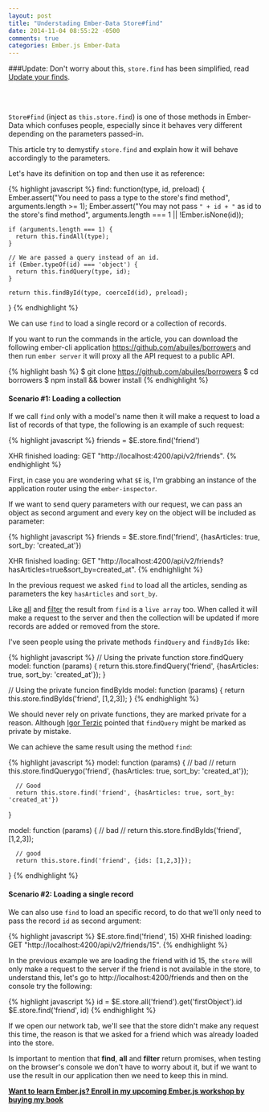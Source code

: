 ```yaml
---
layout: post
title: "Understading Ember-Data Store#find"
date: 2014-11-04 08:55:22 -0500
comments: true
categories: Ember.js Ember-Data
---
```

###Update: Don't worry about this, `store.find` has been simplified, read [Update your finds](/blog/2015/02/09/update-your-finds/).

<br/>
<br/>

`Store#find` (inject as `this.store.find`) is one of those methods in Ember-Data which
confuses people, especially since it behaves very different depending
on the parameters passed-in.

This article try to demystify `store.find` and explain how it will
behave accordingly to the parameters.

Let's have its definition on top and then use it as reference:

{% highlight javascript %}
find: function(type, id, preload) {
    Ember.assert("You need to pass a type to the store's find method", arguments.length >= 1);
    Ember.assert("You may not pass `" + id + "` as id to the store's find method", arguments.length === 1 || !Ember.isNone(id));

    if (arguments.length === 1) {
      return this.findAll(type);
    }

    // We are passed a query instead of an id.
    if (Ember.typeOf(id) === 'object') {
      return this.findQuery(type, id);
    }

    return this.findById(type, coerceId(id), preload);
}
{% endhighlight %}


We can use `find` to load a single record or a collection of records.

If you want to run the commands in the article, you can download the
following ember-cli application https://github.com/abuiles/borrowers and then
run `ember server` it will proxy all the API request to a public
API.

{% highlight bash %}
$ git clone https://github.com/abuiles/borrowers
$ cd borrowers
$ npm install && bower install
{% endhighlight %}


#### Scenario #1: Loading a collection

If we call `find` only with a model's name then it will make a request
to load a list of records of that type, the following is an example of
such request:

{% highlight javascript %}
friends =  $E.store.find('friend')

XHR finished loading: GET "http://localhost:4200/api/v2/friends".
{% endhighlight %}

First, in case you are wondering what `$E` is, I'm grabbing an
instance of the application router using the `ember-inspector`.

If we want to send query parameters with our request, we can pass an
object as second argument and every key on the object will be included
as parameter:

{% highlight javascript %}
friends =  $E.store.find('friend', {hasArticles: true, sort_by: 'created_at'})

XHR finished loading: GET "http://localhost:4200/api/v2/friends?hasArticles=true&sort_by=created_at".
{% endhighlight %}

In the previous request we asked `find` to load all the articles,
sending as parameters the key `hasArticles` and `sort_by`.

Like
[all](http://emberjs.com/api/data/classes/DS.Store.html#method_all)
and
[filter](http://emberjs.com/api/data/classes/DS.Store.html#method_filter)
the result from `find` is a `live array` too. When called it will make
a request to the server and then the collection will be updated if
more records are added or removed from the store.

I've seen people using the private methods `findQuery` and `findByIds`
like:

{% highlight javascript %}
   // Using the private function store.findQuery
   model: function (params) {
      return this.store.findQuery('friend', {hasArticles: true, sort_by: 'created_at'});
   }

   // Using the private funcion findByIds
   model: function (params) {
      return this.store.findByIds('friend', [1,2,3]);
   }
{% endhighlight %}


We should never rely on private functions, they are marked private for
a reason. Although [Igor Terzic](https://twitter.com/terzicigor)
pointed that `findQuery` might be marked as private by mistake.

We can achieve the same result using the method `find`:

{% highlight javascript %}
   model: function (params) {
      // bad
      // return this.store.findQuerygo('friend', {hasArticles: true, sort_by: 'created_at'});

      // Good
      return this.store.find('friend', {hasArticles: true, sort_by: 'created_at'})
   }

   model: function (params) {
      // bad
      // return this.store.findByIds('friend', [1,2,3]);

      // good
      return this.store.find('friend', {ids: [1,2,3]});
   }
{% endhighlight %}


#### Scenario #2: Loading a single record

We can also use `find` to load an specific record, to do that we'll
only need to pass the record `id` as second argument:

{% highlight javascript %}
$E.store.find('friend', 15)
XHR finished loading: GET "http://localhost:4200/api/v2/friends/15".
{% endhighlight %}

In the previous example we are loading the friend with id 15, the
`store` will only make a request to the server if the friend is not
available in the store, to understand this, let's go to
http://localhost:4200/friends and then on the console try the following:

{% highlight javascript %}
id = $E.store.all('friend').get('firstObject').id
$E.store.find('friend', id)
{% endhighlight %}

If we open our network tab, we'll see that the store didn't make any request
this time, the reason is that we asked for a friend which was already
loaded into the store.

Is important to mention that **find**, **all** and **filter** return
promises, when testing on the browser's console we don't have to worry
about it, but if we want to use the result in our application then we
need to keep this in mind.


**[Want to learn Ember.js? Enroll in my upcoming Ember.js workshop by buying my book](https://leanpub.com/ember-cli-101?utm_source=ed-store)**
